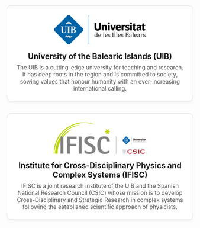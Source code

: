 <style>
.sponsor-container {
  display: flex;
  flex-direction: column;
  gap: 2rem;
  margin-top: 2rem;
}

.sponsor-card {
  display: flex;
  flex-direction: column;
  align-items: center;
  border: 1px solid #e0e0e0;
  border-radius: 12px;
  padding: 1.5rem;
  box-shadow: 0 4px 8px rgba(0,0,0,0.05);
  background-color: #fff;
  transition: transform 0.2s ease;
  text-align: center;
}

.sponsor-card:hover {
  transform: translateY(-4px);
}

.sponsor-logo {
  max-width: 250px;
  margin-bottom: 1rem;
}

.sponsor-logo img {
  width: 100%;
  height: auto;
  object-fit: contain;
}

.sponsor-details h3 {
  margin: 0 0 0.5rem;
  font-size: 1.3rem;
}

.sponsor-details p {
  margin: 0;
  color: #555;
  font-size: 0.95rem;
}

.sponsor-link {
  text-decoration: none;
  color: inherit;
}
</style>

<div class="sponsor-container">

  <a class="sponsor-link" href="https://www.uib.eu/" target="_blank">
    <div class="sponsor-card">
      <div class="sponsor-logo">
        <img src="/assets/image26/sponsors/uib.png" alt="University of the Balearic Islands logo">
      </div>
      <div class="sponsor-details">
        <h3>University of the Balearic Islands (UIB)</h3>
        <p>The UIB is a cutting-edge university for teaching and research. It has deep roots in the region and is committed to society, sowing values that honour humanity with an ever-increasing international calling.</p>
      </div>
    </div>
  </a>

  <a class="sponsor-link" href="https://ifisc.uib-csic.es/en/" target="_blank">
      <div class="sponsor-card">
        <div class="sponsor-logo">
          <img src="/assets/image26/sponsors/ifisc.jpeg" alt="IFISC logo">
        </div>
        <div class="sponsor-details">
          <h3>Institute for Cross-Disciplinary Physics and Complex Systems (IFISC)</h3>
          <p>IFISC is a joint research institute of the UIB and the Spanish National Research Council (CSIC) whose mission is to develop Cross-Disciplinary and Strategic Research in complex systems following the established scientific approach of physicists.</p>
        </div>
      </div>
  </a>

  <!--<a class="sponsor-link" href="https://www.fundacionsicomoro.org/" target="_blank">
    <div class="sponsor-card">
      <div class="sponsor-logo">
        <img src="/assets/image24/sicomoro.png" alt="Fundación Sicomoro logo">
      </div>
      <div class="sponsor-details">
        <h3>Fundación Sicomoro</h3>
        <p>Fundación Sicómoro is a non-profit organization dedicated to the study and application of General Systems Theory. Leveraging an interdisciplinary approach, their mission is to develop collective knowledge that enhances societal understanding and decision-making.</p>
      </div>
    </div>
  </a>-->

</div>
